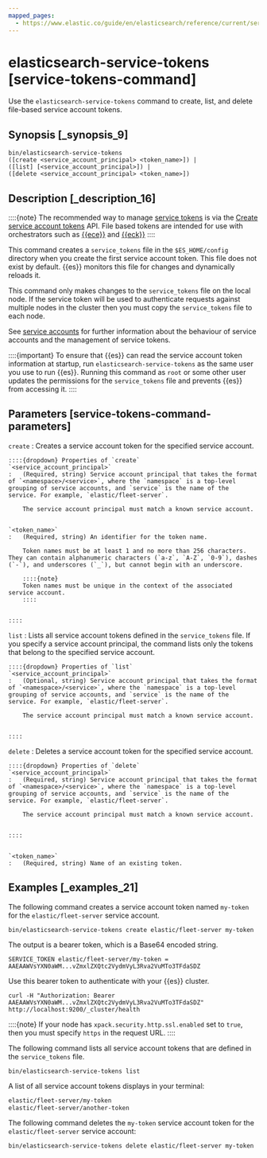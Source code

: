 ```yaml
---
mapped_pages:
  - https://www.elastic.co/guide/en/elasticsearch/reference/current/service-tokens-command.html
---
```


# elasticsearch-service-tokens [service-tokens-command]

Use the `elasticsearch-service-tokens` command to create, list, and delete file-based service account tokens.


## Synopsis [_synopsis_9]

```shell
bin/elasticsearch-service-tokens
([create <service_account_principal> <token_name>]) |
([list] [<service_account_principal>]) |
([delete <service_account_principal> <token_name>])
```


## Description [_description_16]

::::{note}
The recommended way to manage [service tokens](docs-content://deploy-manage/users-roles/cluster-or-deployment-auth/service-accounts.md#service-accounts-tokens) is via the [Create service account tokens](https://www.elastic.co/docs/api/doc/elasticsearch/operation/operation-security-create-service-token) API. File based tokens are intended for use with orchestrators such as [{{ece}}](docs-content://deploy-manage/deploy/cloud-enterprise.md) and [{{eck}}](docs-content://deploy-manage/deploy/cloud-on-k8s.md)
::::


This command creates a `service_tokens` file in the `$ES_HOME/config` directory when you create the first service account token. This file does not exist by default. {{es}} monitors this file for changes and dynamically reloads it.

This command only makes changes to the `service_tokens` file on the local node. If the service token will be used to authenticate requests against multiple nodes in the cluster then you must copy the `service_tokens` file to each node.

See [service accounts](docs-content://deploy-manage/users-roles/cluster-or-deployment-auth/service-accounts.md) for further information about the behaviour of service accounts and the management of service tokens.

::::{important}
To ensure that {{es}} can read the service account token information at startup, run `elasticsearch-service-tokens` as the same user you use to run {{es}}. Running this command as `root` or some other user updates the permissions for the `service_tokens` file and prevents {{es}} from accessing it.
::::



## Parameters [service-tokens-command-parameters]

`create`
:   Creates a service account token for the specified service account.

    ::::{dropdown} Properties of `create`
    `<service_account_principal>`
    :   (Required, string) Service account principal that takes the format of `<namespace>/<service>`, where the `namespace` is a top-level grouping of service accounts, and `service` is the name of the service. For example, `elastic/fleet-server`.

        The service account principal must match a known service account.


    `<token_name>`
    :   (Required, string) An identifier for the token name.

        Token names must be at least 1 and no more than 256 characters. They can contain alphanumeric characters (`a-z`, `A-Z`, `0-9`), dashes (`-`), and underscores (`_`), but cannot begin with an underscore.

        ::::{note}
        Token names must be unique in the context of the associated service account.
        ::::


    ::::


`list`
:   Lists all service account tokens defined in the `service_tokens` file. If you specify a service account principal, the command lists only the tokens that belong to the specified service account.

    ::::{dropdown} Properties of `list`
    `<service_account_principal>`
    :   (Optional, string) Service account principal that takes the format of `<namespace>/<service>`, where the `namespace` is a top-level grouping of service accounts, and `service` is the name of the service. For example, `elastic/fleet-server`.

        The service account principal must match a known service account.


    ::::


`delete`
:   Deletes a service account token for the specified service account.

    ::::{dropdown} Properties of `delete`
    `<service_account_principal>`
    :   (Required, string) Service account principal that takes the format of `<namespace>/<service>`, where the `namespace` is a top-level grouping of service accounts, and `service` is the name of the service. For example, `elastic/fleet-server`.

        The service account principal must match a known service account.


    ::::


    `<token_name>`
    :   (Required, string) Name of an existing token.



## Examples [_examples_21]

The following command creates a service account token named `my-token` for the `elastic/fleet-server` service account.

```shell
bin/elasticsearch-service-tokens create elastic/fleet-server my-token
```

The output is a bearer token, which is a Base64 encoded string.

```shell
SERVICE_TOKEN elastic/fleet-server/my-token = AAEAAWVsYXN0aWM...vZmxlZXQtc2VydmVyL3Rva2VuMTo3TFdaSDZ
```

Use this bearer token to authenticate with your {{es}} cluster.

```shell
curl -H "Authorization: Bearer AAEAAWVsYXN0aWM...vZmxlZXQtc2VydmVyL3Rva2VuMTo3TFdaSDZ" http://localhost:9200/_cluster/health
```

::::{note}
If your node has `xpack.security.http.ssl.enabled` set to `true`, then you must specify `https` in the request URL.
::::


The following command lists all service account tokens that are defined in the `service_tokens` file.

```shell
bin/elasticsearch-service-tokens list
```

A list of all service account tokens displays in your terminal:

```txt
elastic/fleet-server/my-token
elastic/fleet-server/another-token
```

The following command deletes the `my-token` service account token for the `elastic/fleet-server` service account:

```shell
bin/elasticsearch-service-tokens delete elastic/fleet-server my-token
```

